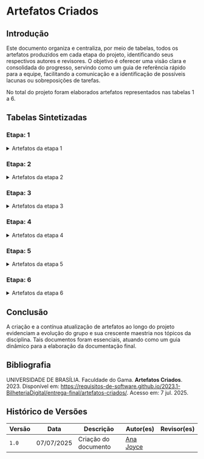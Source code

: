 # Artefatos Criados

## Introdução

Este documento organiza e centraliza, por meio de tabelas, todos os artefatos produzidos em cada etapa do projeto, identificando seus respectivos autores e revisores. O objetivo é oferecer uma visão clara e consolidada do progresso, servindo como um guia de referência rápido para a equipe, facilitando a comunicação e a identificação de possíveis lacunas ou sobreposições de tarefas.

No total do projeto foram elaborados artefatos representados nas tabelas 1 a 6.

## Tabelas Sintetizadas

### Etapa: 1

<details>

<summary> Artefatos da etapa 1 </summary>

<center>

Tabela 1 - Artefatos da etapa 1

<table>
<thead>
<tr>
<th style="text-align:center">Artefato</th>
<th style="text-align:center">Descrição</th>
<th style="text-align:center">Autor(es)</th>
<th style="text-align:center">Revisor(es)</th>
</tr>
</thead>
<tbody>
<tr>
<td style="text-align:center"><a href="https://requisitos-de-software.github.io/2025.1-Deepseek/">Home</a></td>
<td style="text-align:center">Introdução sobre o projeto e membros da equipe.</td>
<td style="text-align:center"><a href="https://github.com/https://github.com/gaubiela">Gabriela</a></td>
<td style="text-align:center"><a href="https://github.com/https://github.com/anajoyceamorim">Ana Joyce</a></td>
</tr>
<tr>
<td style="text-align:center"><strong>Planejamento</strong></td>
</tr>
<tr>
<td style="text-align:center"><a href="https://requisitos-de-software.github.io/2025.1-Deepseek/planejamento/politicas_repositorio/politica_branches/">Política do Repositório</a></td>
<td style="text-align:center">Branches</td>
<td style="text-align:center"><a href="https://github.com/anabborges">Ana Clara Borges</a>
<td style="text-align:center"><a href="https://github.com/gaubiela">Gabriela</a></td>
</tr>
<tr>
<td style="text-align:center"><a href="https://requisitos-de-software.github.io/2025.1-Deepseek/planejamento/politicas_repositorio/politica_commits/">Política do Repositório</a></td>
<td style="text-align:center">Commits</td>
<td style="text-align:center"><a href="https://github.com/anabborges">Ana Clara Borges</a>
<td style="text-align:center"><a href="https://github.com/gaubiela">Gabriela</a></td>
</tr>
<tr>
<td style="text-align:center"><a href="https://requisitos-de-software.github.io/2025.1-Deepseek/planejamento/cronograma/">Cronograma</a></td>
<td style="text-align:center">Cronograma planejado.</td>
<td style="text-align:center"><a href="https://github.com/gaubiela">Gabriela</a>
<td style="text-align:center"><a href="https://github.com/anajoyceamorim">Ana Joyce</a>
</tr>
<tr>
<td style="text-align:center"><a href="https://requisitos-de-software.github.io/2025.1-Deepseek/planejamento/cronograma-executado/">Cronograma Executado</a></td>
<td style="text-align:center">Metodologia escolhida para o projeto.</td>
<td style="text-align:center"><a href="https://github.com/gaubiela">Gabriela</a>
<td style="text-align:center"><a href="https://github.com/anajoyceamorim">Ana Joyce</a>
</tr>
<tr>
<td style="text-align:center"><a href="https://requisitos-de-software.github.io/2025.1-Deepseek/planejamento/ferramentas/">Ferramentas</a></td>
<td style="text-align:center">Ferramentas Utilizadas</td>
<td style="text-align:center"><a href="https://github.com/fabinsz">Fábio Gabriel</a> e <a href="https://github.com/MVConsorte">Mateus</a>
<td style="text-align:center"><a href="https://github.com/anajoyceamorim">Ana Joyce</a>, <a href="https://github.com/MVConsorte">Mateus</a> e <a href="https://github.com/luizfaria1989">Luiz</a>
</tr>
<tr>
<td style="text-align:center"><a href="https://requisitos-de-software.github.io/2025.1-Deepseek/planejamento/heatmap/">Heatmap</a></td>
<td style="text-align:center">Mapeamento dos horários</td>
<td style="text-align:center"><a href="https://github.com/gaubiela">Gabriela</a>
<td style="text-align:center"><a href="https://github.com/anajoyceamorim">Ana Joyce</a> 
</tr>
<td style="text-align:center"><a href="https://requisitos-de-software.github.io/2025.1-Deepseek/planejamento/termo-de-uso/">Termo de Uso</a></td>
<td style="text-align:center">Termos e Condições de Uso do Aplicativo</td>
<td style="text-align:center"><a href="https://github.com/fabinsz">Fábio</a>, <a href="https://github.com/anabborges">Ana Clara Borges</a> e <a href="https://github.com/anajoyceamorim">Ana Joyce</a>
<td style="text-align:center"><a href="https://github.com/anajoyceamorim">Ana Joyce</a>
</tr>
</tbody>
</table>

<font>Fonte: <a href='https://github.com/anajoyceamorim'>Ana Joyce</a></font>

</center>

</details>

### Etapa: 2

<details>

<summary> Artefatos da etapa 2 </summary>

<center>

Tabela 2 - Artefatos da etapa 2

<table>
<thead>
<tr>
<th style="text-align:center">Artefato</th>
<th style="text-align:center">Descrição</th>
<th style="text-align:center">Autor(es)</th>
<th style="text-align:center">Revisor(es)</th>
</tr>
</thead>
<tbody>
<tr>
<td style="text-align:center"><a href="https://requisitos-de-software.github.io/2025.1-Deepseek/elicitacao/perfil-de-usuario/">Perfil de Usuário</a></td>
<td style="text-align:center">Perfil genérico definido aos usuário do aplicativo.</td>
<td style="text-align:center"><a href="https://github.com/fabinsz">Fábio</a>
<td style="text-align:center"><a href="https://github.com/MVConsorte">Mateus</a>
</tr>
<tr>
<tr>
<td style="text-align:center"><strong>Técnicas</strong></td>
</tr>
<tr>
<td style="text-align:center"><a href="https://requisitos-de-software.github.io/2025.1-Deepseek/elicitacao/analise-de-documentos/">Análise de Documentos</a></td>
<td style="text-align:center">A análise de documentos é uma técnica de elicitação de requisitos.</td>
<td style="text-align:center"><a href="https://github.com/luizfaria1989">Luiz</a>
<td style="text-align:center"><a href="https://github.com/anajoyceamorim">Ana Joyce</a>
</tr>
<tr>
<td style="text-align:center"><a href="https://requisitos-de-software.github.io/2025.1-Deepseek/elicitacao/questionario/">Questionário</a></td>
<td style="text-align:center">Técnica de elicitação de requisitos.</td>
<td style="text-align:center"><a href="https://github.com/gaubiela">Gabriela</a>
<td style="text-align:center"><a href="https://github.com/MVConsort">Mateus</a>
</tr>
<tr>
<td style="text-align:center"><a href="https://requisitos-de-software.github.io/2025.1-Deepseek/elicitacao/observacao/">Observação</a></td>
<td style="text-align:center">Técnica de elicitação de requisitos.</td>
<td style="text-align:center"><a href="https://github.com/anabborges">Ana Clara Borges</a>
<td style="text-align:center"><a href="https://github.com/anajoyceamorim">Ana Joyce</a>
</tr>
<tr>
<td style="text-align:center"><a href="https://requisitos-de-software.github.io/2025.1-Deepseek/elicitacao/analise-de-interface/">Análise de Interface</a></td>
<td style="text-align:center">Técnica de elicitação de requisitos.</td>
<td style="text-align:center"><a href="https://github.com/anajoyceamorim">Ana Joyce</a>
<td style="text-align:center"><a href="https://github.com/anabborges">Ana Clara Borges</a>
</tr>
<tr>
<td style="text-align:center"><a href="https://requisitos-de-software.github.io/2025.1-Deepseek/elicitacao/requisitos-gerais/">Requisitos Elicitados</a></td>
<td style="text-align:center">Requisitos elicitados em uma tabela geral.</td>
<td style="text-align:center"><a href="https://github.com/gaubiela">Gabriela</a>
<td style="text-align:center"><a href="https://github.com/anajoyceamorim">Ana Joyce</a>
</tr>
<tr>
<td style="text-align:center"><strong>Priorização</strong></td>
</tr>
<tr>
<td style="text-align:center"><a href="https://requisitos-de-software.github.io/2025.1-Deepseek/priorizacao/MoSCow/">MoScoW</a></td>
<td style="text-align:center">Técnica de priorização de requisitos.</td>
<td style="text-align:center"><a href="https://github.com/daviRolvr">Davi</a>
<td style="text-align:center"><a href="https://github.com/gaubiela">Gabriela</a>
</tr>
<tr>
<td style="text-align:center"><a href="https://requisitos-de-software.github.io/2025.1-Deepseek/priorizacao/three-level-scale/">Three Level Scale</a></td>
<td style="text-align:center">Técnica de priorização de requisitos.</td>
<td style="text-align:center"><a href="https://github.com/luizfaria1989">Luiz</a>
<td style="text-align:center"><a href="https://github.com/anabborges">Ana Borges</a> e <a href="https://github.com/anajoyceamorim">Ana Joyce</a>
</tr>
<tr>
<td style="text-align:center"><a href="https://requisitos-de-software.github.io/2025.1-Deepseek/priorizacao/QFD/">Quality Function Deployment</a></td>
<td style="text-align:center">Técnica de priorização de requisitos.</td>
<td style="text-align:center"><a href="https://github.com/MVConsort">Mateus</a>
<td style="text-align:center"><a href="https://github.com/gaubiela">Gabriela</a>
</tr>
<tr>
<td style="text-align:center"><a href="https://requisitos-de-software.github.io/2025.1-Deepseek/priorizacao/In-or-Out/">In or Out</a></td>
<td style="text-align:center">Técnica de priorização de requisitos.</td>
<td style="text-align:center"><a href="https://github.com/fabinsz">Fábio</a>
<td style="text-align:center"><a href="https://github.com/anajoyceamorim">Ana Joyce</a>
</tr>
</tbody>
</table>

<font>Fonte: <a href='https://github.com/anajoyceamorim'>Ana Joyce</a>.</font>

</center>

</details>

### Etapa: 3

<details>

<summary> Artefatos da etapa 3 </summary>

<center>

Tabela 3 - Artefatos da etapa 3

<table>
<thead>
<tr>
<th style="text-align:center">Artefato</th>
<th style="text-align:center">Descrição</th>
<th style="text-align:center">Autor(es)</th>
<th style="text-align:center">Revisor(es)</th>
</tr>
</thead>
<tbody>
<tr>
<td style="text-align:center"><strong>Modelagem</strong></td>
</tr>
<tr>
<td style="text-align:center"><a href="https://requisitos-de-software.github.io/2025.1-Deepseek/modelagem/casos-de-uso/">Casos de Uso</a></td>
<td style="text-align:center">Um caso de uso se refere a uma descrição detalhada de como o sistema será utilizado em uma determinada situação ou contexto.</td>
<td style="text-align:center"><a href="https://github.com/anabborges">Ana Clara Borges</a>, <a href="https://github.com/anajoyceamorim">Ana Joyce</a>, <a href="https://github.com/fabinsz">Fábio</a>, <a href="https://github.com/MVConsort">Mateus</a>, <a href="https://github.com/gaubiela">Gabriela</a>, <a href="https://github.com/luizfaria1989">Luiz</a> e <a href="https://github.com/daviRolvr">Davi</a>
<td style="text-align:center"><a href="https://github.com/anabborges">Ana Clara Borges</a>, <a href="https://github.com/anajoyceamorim">Ana Joyce</a>, <a href="https://github.com/fabinsz">Fábio</a>, <a href="https://github.com/MVConsort">Mateus</a>, <a href="https://github.com/gaubiela">Gabriela</a>, <a href="https://github.com/luizfaria1989">Luiz</a> e <a href="https://github.com/daviRolvr">Davi</a>
</tr>
<tr>
<td style="text-align:center"><a href="https://requisitos-de-software.github.io/2025.1-Deepseek/modelagem/especificacao-suplementar/">Especificação Suplementar</a></td>
<td style="text-align:center">Especificação Suplementar pode ser definida como um documento em linguagem natural no qual são descritos os requisitos num sistema.</td>
<td style="text-align:center"><a href="https://github.com/anabborges">Ana Clara Borges</a>, <a href="https://github.com/anajoyceamorim">Ana Joyce</a>, <a href="https://github.com/fabinsz">Fábio</a>, <a href="https://github.com/MVConsort">Mateus</a>, <a href="https://github.com/gaubiela">Gabriela</a>, <a href="https://github.com/luizfaria1989">Luiz</a> e <a href="https://github.com/daviRolvr">Davi</a>
<td style="text-align:center"><a href="https://github.com/anabborges">Ana Clara Borges</a>, <a href="https://github.com/anajoyceamorim">Ana Joyce</a>, <a href="https://github.com/fabinsz">Fábio</a>, <a href="https://github.com/MVConsort">Mateus</a>, <a href="https://github.com/gaubiela">Gabriela</a>, <a href="https://github.com/luizfaria1989">Luiz</a> e <a href="https://github.com/daviRolvr">Davi</a>
</tr>
<tr>
<td style="text-align:center"><a href="https://requisitos-de-software.github.io/2025.1-Deepseek/modelagem/cenarios/">Cenários</a></td>
<td style="text-align:center">Os cenários se apresentam como descrições detalhadas, geralmente em linguagem natural, de situações ou eventos que envolvem determinados atores.</td>
<td style="text-align:center"><a href="https://github.com/anabborges">Ana Clara Borges</a>, <a href="https://github.com/anajoyceamorim">Ana Joyce</a>, <a href="https://github.com/fabinsz">Fábio</a>, <a href="https://github.com/MVConsort">Mateus</a>, <a href="https://github.com/gaubiela">Gabriela</a>, <a href="https://github.com/luizfaria1989">Luiz</a> e <a href="https://github.com/daviRolvr">Davi</a>
<td style="text-align:center"><a href="https://github.com/anabborges">Ana Clara Borges</a>, <a href="https://github.com/anajoyceamorim">Ana Joyce</a>, <a href="https://github.com/fabinsz">Fábio</a>, <a href="https://github.com/MVConsort">Mateus</a>, <a href="https://github.com/gaubiela">Gabriela</a>, <a href="https://github.com/luizfaria1989">Luiz</a> e <a href="https://github.com/daviRolvr">Davi</a>
</tr>
<tr>
</td>
</tr>
<tr>
<td style="text-align:center"><a href="">Léxicos</a></td>
<td style="text-align:center">O Léxico é uma notação que, por meio da descrição de termos, tem como objetivo descrever os símbolos de uma linguagem.</td>
<td style="text-align:center"><a href="https://github.com/anabborges">Ana Clara Borges</a>, <a href="https://github.com/anajoyceamorim">Ana Joyce</a>, <a href="https://github.com/fabinsz">Fábio</a>, <a href="https://github.com/MVConsort">Mateus</a>, <a href="https://github.com/gaubiela">Gabriela</a>, <a href="https://github.com/luizfaria1989">Luiz</a> e <a href="https://github.com/daviRolvr">Davi</a>
<td style="text-align:center"><a href="https://github.com/anabborges">Ana Clara Borges</a>, <a href="https://github.com/anajoyceamorim">Ana Joyce</a>, <a href="https://github.com/fabinsz">Fábio</a>, <a href="https://github.com/MVConsort">Mateus</a>, <a href="https://github.com/gaubiela">Gabriela</a>, <a href="https://github.com/luizfaria1989">Luiz</a> e <a href="https://github.com/daviRolvr">Davi</a>
</tr>
<tr>
</tr>
</tbody>
</table>

<font>Fonte: <a href='https://github.com/anajoyceamorim'>Ana Joyce</a>.</font>

</center>

</details>

### Etapa: 4

<details>

<summary> Artefatos da etapa 4 </summary>

<center>

Tabela 4 - Artefatos da etapa 4

<table>
<thead>
<tr>
<th style="text-align:center">Artefato</th>
<th style="text-align:center">Descrição</th>
<th style="text-align:center">Autor(es)</th>
<th style="text-align:center">Revisor(es)</th>
</tr>
</thead>
<tbody>
<tr>
<td style="text-align:center"><a href="">NFR Framework</a></td>
<td style="text-align:center">Uma forma de representação e análise dos Requisitos Não-Funcionais é o NFR Framework, o qual visa à implementação de resoluções particulares.</td>
<td style="text-align:center"><a href="https://github.com/"></a></td>
<td style="text-align:center"><a href="https://github.com/"></a></td>
</tr>
<tr>
<td style="text-align:center"><a href="">Backlog</a></td>
<td style="text-align:center">O Backlog do Produto é um artefato da metodologia ágil que toma a forma de uma lista de todas as tarefas pendentes a serem feitas em um projeto.</td>
<td style="text-align:center"><a href="https://github.com/"></a></td>
<td style="text-align:center"><a href="https://github.com/"></a></td>
</tr>
<tr>
<td style="text-align:center"><a href="">Histórias de Usuário</a></td>
<td style="text-align:center">A história de usuário é uma técnica de elicitação de requisitos amplamente utilizada nas metodologias de desenvolvimento ágil e se refere a descrições concisas e de alto nível de uma funcionalidade desejada em termos do cliente.</td>
<td style="text-align:center"><a href="https://github.com/"></a></td>
<td style="text-align:center"><a href="https://github.com/"></a></td>
</tr>
</tbody>
</table>

<font>Fonte: <a href='https://github.com/anajoyceamorim'>Ana Joyce</a></font>

</center>

</details>

### Etapa: 5

<details>

<summary> Artefatos da etapa 5 </summary>

<center>

Tabela 5 - Artefatos da etapa 5

<table>
<thead>
<tr>
<th style="text-align:center">Artefato</th>
<th style="text-align:center">Descrição</th>
<th style="text-align:center">Autor(es)</th>
<th style="text-align:center">Revisor(es)</th>
</tr>
</thead>
<tbody>
<tr>
<td style="text-align:center"><strong>Rastreabilidade</strong></td>
</tr>
<tr>
<td style="text-align:center"><a href="">Matriz Geral</a></td>
<td style="text-align:center">A matriz geral é um documento que permite a apresentação dos requisitos elicitados no projeto juntamente com sua pré e pós rastreabilidade.</td>
<td style="text-align:center"><a href="https://github.com/"></a></td>
<td style="text-align:center"><a href="https://github.com/"></a></td>
</tr>
<td style="text-align:center"><a href="">Pós Rastreabilidade</a></td>
<td style="text-align:center">Uma das técnicas mais comuns para manter a rastreabilidade dos requisitos e dos artefatos que estão sendo desenvolvidos em um projeto</td>
<td style="text-align:center"><a href="https://github.com/"></a></td>
<td style="text-align:center"><a href="https://github.com/"></a></td>
</tr>
<tr>
<td style="text-align:center"><a href="">Forward-from</a></td>
<td style="text-align:center">evidenciando os artefatos que foram criados a partir de cada um dos requisitos elicitados</td>
<td style="text-align:center"><a href="https://github.com/"></a></td>
<td style="text-align:center"><a href="https://github.com/"></a></td>
</tr>
<tr>
<td style="text-align:center"><a href="">Backward-from</a></td>
<td style="text-align:center">videnciando qual foi a fonte de cada um dos requisitos</td>
<td style="text-align:center"><a href="https://github.com/"></a></td>
<td style="text-align:center"><a href="https://github.com/"></a></td>
</tr>
</table>

<font>Fonte: <a href='https://github.com/anajoyceamorim'>Ana Joyce</a></font>

</center>

</details>

### Etapa: 6

<details>

<summary> Artefatos da etapa 6  </summary>

<center>

Tabela 6 - Artefatos da etapa 6

<table>
<thead>
<tr>
<th style="text-align:center">Artefato</th>
<th style="text-align:center">Descrição</th>
<th style="text-align:center">Autor(es)</th>
<th style="text-align:center">Revisor(es)</th>
</tr>
</thead>
<tbody>
<tr>
<td style="text-align:center"><strong>Validação</strong></td>
</tr>
<tr>
<td style="text-align:center"><a href="">Prototipação</a></td>
<td style="text-align:center"> fase crucial no desenvolvimento de sistemas, produtos ou aplicações, pois permite a construção de modelos iniciais que antecipam como a solução final deve se comportar</td>
<td style="text-align:center"><a href="https://github.com/"></a></td>
<td style="text-align:center"><a href="https://github.com/"></a></td>
</tr>
<tr>
<td style="text-align:center"><a href="">Validação Informal</a></td>
<td style="text-align:center">faz-se necessário o envio do trabalho desenvolvido para uma equipe técnica</td>
<td style="text-align:center"><a href="https://github.com/"></a></td>
<td style="text-align:center"><a href="https://github.com/"></a></td>
</tr>
</tbody>
</table>

<font>Fonte: <a href='https://github.com/'>Ana Joyce</a></font>

</center>

</details>

## Conclusão

A criação e a contínua atualização de artefatos ao longo do projeto evidenciam a evolução do grupo e sua crescente maestria nos tópicos da disciplina. Tais documentos foram essenciais, atuando como um guia dinâmico para a elaboração da documentação final.

## Bibliografia

UNIVERSIDADE DE BRASÍLIA. Faculdade do Gama. **Artefatos Criados**. 2023. Disponível em: https://requisitos-de-software.github.io/2023.1-BilheteriaDigital/entrega-final/artefatos-criados/. Acesso em: 7 jul. 2025.

## Histórico de Versões

| Versão | Data       | Descrição            | Autor(es)                                                                                           | Revisor(es)                                    |
| ------ | ---------- | -------------------- | --------------------------------------------------------------------------------------------------- | ---------------------------------------------- |
| `1.0`  | 07/07/2025 | Criação do documento | [Ana Joyce](https://github.com/anajoyceamorim) | [](https://github.com/) |